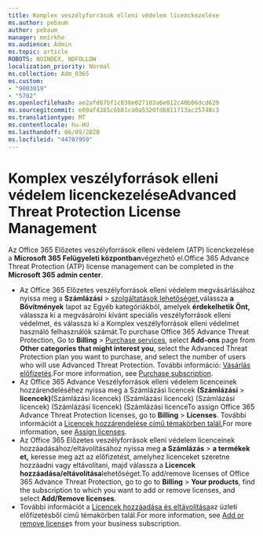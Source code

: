```yaml
---
title: Komplex veszélyforrások elleni védelem licenckezelése
ms.author: pebaum
author: pebaum
manager: mnirkhe
ms.audience: Admin
ms.topic: article
ROBOTS: NOINDEX, NOFOLLOW
localization_priority: Normal
ms.collection: Adm_O365
ms.custom:
- "9003019"
- "5782"
ms.openlocfilehash: ae2afd87bf1c838e027103a6e012c40b06dcd629
ms.sourcegitcommit: e09af4285c6b81ca0a5320fdb811713ac25748c3
ms.translationtype: MT
ms.contentlocale: hu-HU
ms.lasthandoff: 06/09/2020
ms.locfileid: "44707959"
---
```

# <a name="advanced-threat-protection-license-management"></a><span data-ttu-id="f7420-102">Komplex veszélyforrások elleni védelem licenckezelése</span><span class="sxs-lookup"><span data-stu-id="f7420-102">Advanced Threat Protection License Management</span></span>

<span data-ttu-id="f7420-103">Az Office 365 Előzetes veszélyforrások elleni védelem (ATP) licenckezelése a **Microsoft 365 Felügyeleti központban**végezhető el.</span><span class="sxs-lookup"><span data-stu-id="f7420-103">Office 365 Advance Threat Protection (ATP) license management can be completed in the  **Microsoft 365 admin center**.</span></span>

- <span data-ttu-id="f7420-104">Az Office 365 Előzetes veszélyforrások elleni védelem megvásárlásához nyissa meg a **Számlázási**  >  [szolgáltatások lehetőséget,](https://go.microsoft.com/fwlink/p/?linkid=868433)válassza **a Bővítmények** lapot az Egyéb kategóriákból, amelyek **érdekelhetik Önt,** válassza ki a megvásárolni kívánt speciális veszélyforrások elleni védelmet, és válassza ki a Komplex veszélyforrások elleni védelmet használó felhasználók számát.</span><span class="sxs-lookup"><span data-stu-id="f7420-104">To purchase Office 365 Advance Threat Protection, Go to  **Billing** > [Purchase services](https://go.microsoft.com/fwlink/p/?linkid=868433), select **Add-ons** page from  **Other categories that might interest you**, select the Advanced Threat Protection plan you want to purchase, and select the number of users who will use Advanced Threat Protection.</span></span> <span data-ttu-id="f7420-105">További információ: [Vásárlás előfizetés](https://docs.microsoft.com/microsoft-365/commerce/subscriptions/upgrade-to-different-plan).</span><span class="sxs-lookup"><span data-stu-id="f7420-105">For more information, see [Purchase subscription](https://docs.microsoft.com/microsoft-365/commerce/subscriptions/upgrade-to-different-plan).</span></span>
- <span data-ttu-id="f7420-106">Az Office 365 Advance Veszélyforrások elleni védelem licenceinek hozzárendeléséhez nyissa meg a Számlázási licencek **(Számlázási**  >  **licencek)**(Számlázási licencek) (Számlázási licencek) (Számlázási licencek) (Számlázási licencek) (Számlázási licence</span><span class="sxs-lookup"><span data-stu-id="f7420-106">To assign Office 365 Advance Threat Protection licenses, go to **Billing** > **Licenses**.</span></span> <span data-ttu-id="f7420-107">További információt a [Licencek hozzárendelése című témakörben talál.](https://docs.microsoft.com/microsoft-365/admin/manage/assign-licenses-to-users)</span><span class="sxs-lookup"><span data-stu-id="f7420-107">For more information, see  [Assign licenses](https://docs.microsoft.com/microsoft-365/admin/manage/assign-licenses-to-users).</span></span>  
- <span data-ttu-id="f7420-108">Az Office 365 Előzetes veszélyforrások elleni védelem licenceinek hozzáadásához/eltávolításához nyissa meg **a Számlázás**  >  **a termékek et,** keresse meg azt az előfizetést, amelyhez licenceket szeretne hozzáadni vagy eltávolítani, majd válassza a **Licencek hozzáadása/eltávolítása**lehetőséget.</span><span class="sxs-lookup"><span data-stu-id="f7420-108">To add/remove licenses of Office 365 Advance Threat Protection, go to go to **Billing** > **Your products**, find the subscription to which you want to add or remove licenses, and select **Add/Remove licenses**.</span></span>  
- <span data-ttu-id="f7420-109">További információt a [Licencek hozzáadása és eltávolítása](https://docs.microsoft.com/microsoft-365/commerce/licenses/buy-licenses?view=o365-worldwide#add-or-remove-licenses-for-your-business-subscription)az üzleti előfizetésből című témakörben talál.</span><span class="sxs-lookup"><span data-stu-id="f7420-109">For more information, see [Add or remove license](https://docs.microsoft.com/microsoft-365/commerce/licenses/buy-licenses?view=o365-worldwide#add-or-remove-licenses-for-your-business-subscription)s from your business subscription.</span></span>
